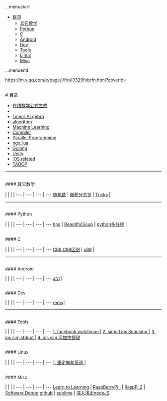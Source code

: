 ...menustart

 - [目录](#767fa455bb6826f4b550c21a6bca7182)
	 - [其它数学](#8443a5022727ccc209d315492559f16f)
	 - [Python](#a7f5f35426b927411fc9231b56382173)
	 - [C](#0d61f8370cad1d412f80b84d143e1257)
	 - [Android](#e84e30b9390cdb64db6db2c9ab87846d)
	 - [Dev](#55f37d1fd483f6a85379640fe51aafa8)
	 - [Tools](#8625e1de7be14c39b1d14dc03d822497)
	 - [Linux](#edc9f0a5a5d57797bf68e37364743831)
	 - [Misc](#74248c725e00bf9fe04df4e35b249a19)

...menuend


https://m.v.qq.com/x/page/l/f/n/l0329fvbrfn.html?coverid=

<h2 id="767fa455bb6826f4b550c21a6bca7182"></h2>
# 目录

 - [在线数学公式生成](http://codecogs.com/latex/eqneditor.php)
 - 
 - [Linear ALgebra](https://github.com/mebusy/notes/blob/master/dev_notes/LA_readme.md) 
 - [algorithm](https://github.com/mebusy/notes/blob/master/dev_notes/Algorithm_readme.md)
 - [Machine Learning](https://github.com/mebusy/notes/blob/master/dev_notes/ML_readme.md)
 - [Compiler](https://github.com/mebusy/notes/blob/master/dev_notes/Compiler_readme.md)
 - [Parallel Programming](https://github.com/mebusy/notes/blob/master/dev_notes/ParallelProgramming_readme.md)
 - [ngx_lua](https://github.com/mebusy/notes/blob/master/dev_notes/ngx_lua/readme.md)
 - [Golang](https://github.com/mebusy/notes/blob/master/dev_notes/golang_readme.md)
 - [Unity](https://github.com/mebusy/notes/blob/master/dev_notes/U3D_readme.md)
 - [iOS related](https://github.com/mebusy/notes/blob/master/dev_notes/ios/ios_readme.md)
 - [TAOCP](https://github.com/mebusy/notes/blob/master/dev_notes/TAPCP_readme.md)


---


<h2 id="8443a5022727ccc209d315492559f16f"></h2>
#### 其它数学

 |   |    |   | 
--- | --- | --- | ---
[随机数](https://github.com/mebusy/notes/blob/master/dev_notes/Dev_Random.md) | [微积分总览](https://github.com/mebusy/notes/blob/master/dev_notes/微积分总览.md) | [Tricks](https://github.com/mebusy/notes/blob/master/dev_notes/Tricks.md) | 



---
<h2 id="a7f5f35426b927411fc9231b56382173"></h2>
#### Python

 |   |    |   | 
--- | --- | --- | ---
[tips](https://github.com/mebusy/notes/blob/master/dev_notes/python_tips_1.md) | [BeautifulSoup](https://github.com/mebusy/notes/blob/master/dev_notes/PY_BeautifulSoup.md)  | [python多线程](https://github.com/mebusy/notes/blob/master/dev_notes/PY_multiprocessing.md) | 




<h2 id="0d61f8370cad1d412f80b84d143e1257"></h2>
#### C

 |   |    |   | 
--- | --- | --- | ---
[C89 C99区别](https://github.com/mebusy/notes/blob/master/dev_notes/C_C89_vs_C99.md) | [c99](https://github.com/mebusy/notes/blob/master/dev_notes/C99.md) | 

---
<h2 id="e84e30b9390cdb64db6db2c9ab87846d"></h2>
#### Android

 |   |    |   | 
--- | --- | --- | ---
[JNI](https://github.com/mebusy/notes/blob/master/dev_notes/JNI.md) |


<h2 id="55f37d1fd483f6a85379640fe51aafa8"></h2>
#### Dev

 |   |    |   | 
--- | --- | --- | ---
[redis](https://github.com/mebusy/notes/blob/master/dev_notes/redis.md) |


---
<h2 id="8625e1de7be14c39b1d14dc03d822497"></h2>
#### Tools

 |   |    |   | 
--- | --- | --- | ---
[1. facebook watchman ](https://github.com/mebusy/notes/blob/master/dev_notes/TOOL_watchman.md)   |    [2. simctl ios Simulator ](https://github.com/mebusy/notes/blob/master/dev_notes/TOOL_simctl_iOS_simulator.md)   | [3. ios sim stdout ](https://github.com/mebusy/notes/blob/master/dev_notes/TOOL_ios_sim_stdout_redirect.md)   | [4. ios sim 添加快捷键](https://github.com/mebusy/notes/blob/master/dev_notes/TOOL_ios_sim_shortcut_key.md)



<h2 id="edc9f0a5a5d57797bf68e37364743831"></h2>
#### Linux

 |   |    |   | 
--- | --- | --- | ---
[1. 重定向和管道 ](https://github.com/mebusy/notes/blob/master/dev_notes/LINUX_%E9%87%8D%E5%AE%9A%E5%90%91%E5%92%8C%E7%AE%A1%E9%81%93.md)  | 


<h2 id="74248c725e00bf9fe04df4e35b249a19"></h2>
#### Misc 

 |   |    |   | 
--- | --- | --- | ---
[Learn to Learning](https://github.com/mebusy/notes/blob/master/dev_notes/Learn2Learning.md) | [RaspBerryPi I](https://github.com/mebusy/notes/blob/master/dev_notes/RaspberryPi_I.md) | [RaspPi 2](https://github.com/mebusy/notes/blob/master/dev_notes/RASPI_2.md) | [Software Debug](https://github.com/mebusy/notes/blob/master/dev_notes/SoftwareDebugging.md) 
[github](https://github.com/mebusy/notes/blob/master/dev_notes/github.md) | [sublime](https://github.com/mebusy/notes/blob/master/dev_notes/sublime.md)   | [深入浅出nodeJS](https://github.com/mebusy/notes/blob/master/dev_notes/深入浅出nodeJS.md)


